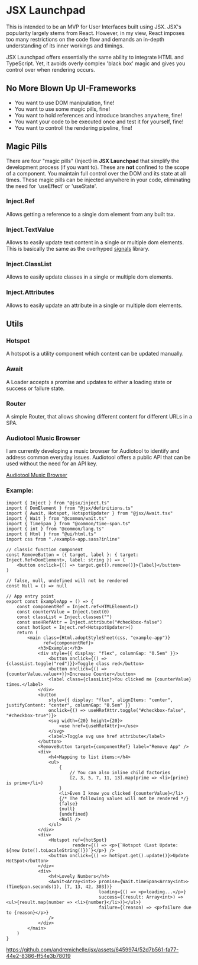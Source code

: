 # JSX Launchpad

This is intended to be an MVP for User Interfaces built using JSX. JSX's popularity largely stems from React. However,
in my view, React imposes too many restrictions on the code flow and demands an in-depth understanding of its inner
workings and timings.

JSX Launchpad offers essentially the same ability to integrate HTML and TypeScript. Yet, it avoids overly complex 'black
box' magic and gives you control over when rendering occurs.

## No More Blown Up UI-Frameworks

* You want to use DOM manipulation, fine!
* You want to use some magic pills, fine!
* You want to hold references and introduce branches anywhere, fine!
* You want your code to be executed once and test it for yourself, fine!
* You want to controll the rendering pipeline, fine!

## Magic Pills

There are four "magic pills" (Inject) in **JSX Launchpad** that simplify the development process (if you want to). 
These are **not** confined to the scope of a component. You maintain full control over the DOM
and its state at all times. These magic pills can be injected anywhere in your code, eliminating the need for 'useEffect'
or 'useState'.

### Inject.Ref

Allows getting a reference to a single dom element from any built tsx.

### Inject.TextValue

Allows to easily update text content in a single or multiple dom elements. This is basically the same as the overhyped [signals](https://github.com/preactjs/signals) library.

### Inject.ClassList

Allows to easily update classes in a single or multiple dom elements.

### Inject.Attributes

Allows to easily update an attribute in a single or multiple dom elements.

## Utils

### Hotspot

A hotspot is a utility component which content can be updated manually.

### Await

A Loader accepts a promise and updates to either a loading state or success or failure state.

### Router

A simple Router, that allows showing different content for different URLs in a SPA.

### Audiotool Music Browser

I am currently developing a music browser for Audiotool to identify and address common everyday issues. Audiotool offers a public API that can be used without the need for an API key.

[Audiotool Music Browser](https://andremichelle.io/compact/#tracks/kepz)

### Example:

```tsx
import { Inject } from "@jsx/inject.ts"
import { DomElement } from "@jsx/definitions.ts"
import { Await, Hotspot, HotspotUpdater } from "@jsx/Await.tsx"
import { Wait } from "@common/wait.ts"
import { TimeSpan } from "@common/time-span.ts"
import { int } from "@common/lang.ts"
import { Html } from "@ui/html.ts"
import css from "./example-app.sass?inline"

// classic function component
const RemoveButton = ({ target, label }: { target: Inject.Ref<DomElement>, label: string }) => (
    <button onclick={() => target.get().remove()}>{label}</button>
)

// false, null, undefined will not be rendered
const Null = () => null

// App entry point
export const ExampleApp = () => {
    const componentRef = Inject.ref<HTMLElement>()
    const counterValue = Inject.text(0)
    const classList = Inject.classes("")
    const useHRefAttr = Inject.attribute("#checkbox-false")
    const hotSpot = Inject.ref<HotspotUpdater>()
    return (
        <main class={Html.adoptStyleSheet(css, "example-app")}
              ref={componentRef}>
            <h3>Example:</h3>
            <div style={{ display: "flex", columnGap: "0.5em" }}>
                <button onclick={() => {classList.toggle("red")}}>Toggle class red</button>
                <button onclick={() => {counterValue.value++}}>Increase Counter</button>
                <label class={classList}>You clicked me {counterValue} times.</label>
            </div>
            <button
                style={{ display: "flex", alignItems: "center", justifyContent: "center", columnGap: "0.5em" }}
                onclick={() => useHRefAttr.toggle("#checkbox-false", "#checkbox-true")}>
                <svg width={20} height={20}>
                    <use href={useHRefAttr}></use>
                </svg>
                <label>Toggle svg use href attribute</label>
            </button>
            <RemoveButton target={componentRef} label="Remove App" />
            <div>
                <h4>Mapping to list items:</h4>
                <ul>
                    {
                        // You can also inline child factories
                        [2, 3, 5, 7, 11, 13].map(prime => <li>{prime} is prime</li>)
                    }
                    <li>Even I know you clicked {counterValue}</li>
                    {/* The following values will not be rendered */}
                    {false}
                    {null}
                    {undefined}
                    <Null />
                </ul>
            </div>
            <div>
                <Hotspot ref={hotSpot}
                         render={() => <p>{`Hotspot (Last Update: ${new Date().toLocaleString()})`}</p>} />
                <button onclick={() => hotSpot.get().update()}>Update HotSpot</button>
            </div>
            <div>
                <h4>Lovely Numbers</h4>
                <Await<Array<int>> promise={Wait.timeSpan<Array<int>>(TimeSpan.seconds(1), [7, 13, 42, 303])}
                                   loading={() => <p>loading...</p>}
                                   success={(result: Array<int>) => <ul>{result.map(number => <li>{number}</li>)}</ul>}
                                   failure={(reason) => <p>failure due to {reason}</p>}
                />
            </div>
        </main>
    )
}
```

https://github.com/andremichelle/jsx/assets/6459974/52d7b561-fa77-44e2-8386-ff54e3b78019
